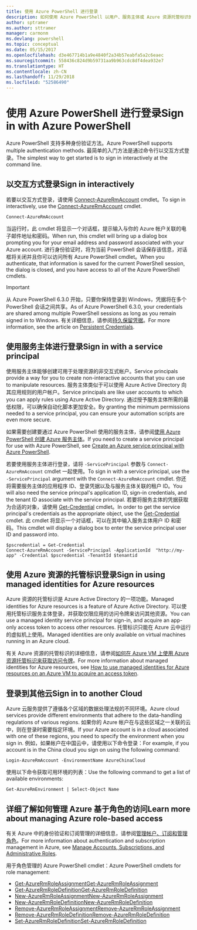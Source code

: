 ```yaml
---
title: 使用 Azure PowerShell 进行登录
description: 如何使用 Azure PowerShell 以用户、服务主体或 Azure 资源托管标识的形式登录。
author: sptramer
ms.author: sttramer
manager: carmonm
ms.devlang: powershell
ms.topic: conceptual
ms.date: 05/15/2017
ms.openlocfilehash: d3e467714b1a9e4840f2a34b57eabfa5a2c6eaec
ms.sourcegitcommit: 558436c824d9b59731aa9b963cdc8df4dea932e7
ms.translationtype: HT
ms.contentlocale: zh-CN
ms.lasthandoff: 11/29/2018
ms.locfileid: "52586490"
---
```

# <a name="sign-in-with-azure-powershell"></a><span data-ttu-id="b4403-103">使用 Azure PowerShell 进行登录</span><span class="sxs-lookup"><span data-stu-id="b4403-103">Sign in with Azure PowerShell</span></span>

<span data-ttu-id="b4403-104">Azure PowerShell 支持多种身份验证方法。</span><span class="sxs-lookup"><span data-stu-id="b4403-104">Azure PowerShell supports multiple authentication methods.</span></span> <span data-ttu-id="b4403-105">最简单的入门方法是通过命令行以交互方式登录。</span><span class="sxs-lookup"><span data-stu-id="b4403-105">The simplest way to get started is to sign in interactively at the command line.</span></span>

## <a name="sign-in-interactively"></a><span data-ttu-id="b4403-106">以交互方式登录</span><span class="sxs-lookup"><span data-stu-id="b4403-106">Sign in interactively</span></span>

<span data-ttu-id="b4403-107">若要以交互方式登录，请使用 [Connect-AzureRmAccount](/powershell/module/azurerm.profile/connect-azurermaccount) cmdlet。</span><span class="sxs-lookup"><span data-stu-id="b4403-107">To sign in interactively, use the [Connect-AzureRmAccount](/powershell/module/azurerm.profile/connect-azurermaccount) cmdlet.</span></span>

```azurepowershell-interactive
Connect-AzureRmAccount
```

<span data-ttu-id="b4403-108">当运行时，此 cmdlet 将显示一个对话框，提示输入与你的 Azure 帐户关联的电子邮件地址和密码。</span><span class="sxs-lookup"><span data-stu-id="b4403-108">When run, this cmdlet will bring up a dialog box prompting you for your email address and password associated with your Azure account.</span></span> <span data-ttu-id="b4403-109">进行身份验证时，将为当前 PowerShell 会话保存该信息，对话框将关闭并且你可以访问所有 Azure PowerShell cmdlet。</span><span class="sxs-lookup"><span data-stu-id="b4403-109">When you authenticate, that information is saved for the current PowerShell session, the dialog is closed, and you have access to all of the Azure PowerShell cmdlets.</span></span>

> [!IMPORTANT]
> <span data-ttu-id="b4403-110">从 Azure PowerShell 6.3.0 开始，只要你保持登录到 Windows，凭据将在多个 PowerShell 会话之间共享。</span><span class="sxs-lookup"><span data-stu-id="b4403-110">As of Azure PowerShell 6.3.0, your credentials are shared among multiple PowerShell sessions as long as you remain signed in to Windows.</span></span> <span data-ttu-id="b4403-111">有关详细信息，请参阅[持久保留凭据](context-persistence.md)。</span><span class="sxs-lookup"><span data-stu-id="b4403-111">For more information, see the article on [Persistent Credentials](context-persistence.md).</span></span>

## <a name="sign-in-with-a-service-principal"></a><span data-ttu-id="b4403-112">使用服务主体进行登录</span><span class="sxs-lookup"><span data-stu-id="b4403-112">Sign in with a service principal</span></span>

<span data-ttu-id="b4403-113">使用服务主体能够创建可用于处理资源的非交互式帐户。</span><span class="sxs-lookup"><span data-stu-id="b4403-113">Service principals provide a way for you to create non-interactive accounts that you can use to manipulate resources.</span></span> <span data-ttu-id="b4403-114">服务主体类似于可以使用 Azure Active Directory 向其应用规则的用户帐户。</span><span class="sxs-lookup"><span data-stu-id="b4403-114">Service principals are like user accounts to which you can apply rules using Azure Active Directory.</span></span> <span data-ttu-id="b4403-115">通过授予服务主体所需的最低权限，可以确保自动化脚本更加安全。</span><span class="sxs-lookup"><span data-stu-id="b4403-115">By granting the minimum permissions needed to a service principal, you can ensure your automation scripts are even more secure.</span></span>

<span data-ttu-id="b4403-116">如果需要创建要通过 Azure PowerShell 使用的服务主体，请参阅[使用 Azure PowerShell 创建 Azure 服务主体](create-azure-service-principal-azureps.md)。</span><span class="sxs-lookup"><span data-stu-id="b4403-116">If you need to create a service principal for use with Azure PowerShell, see [Create an Azure service principal with Azure PowerShell](create-azure-service-principal-azureps.md).</span></span>

<span data-ttu-id="b4403-117">若要使用服务主体进行登录，请将 `-ServicePrincipal` 参数与 `Connect-AzureRmAccount` cmdlet 一起使用。</span><span class="sxs-lookup"><span data-stu-id="b4403-117">To sign in with a service principal, use the `-ServicePrincipal` argument with the `Connect-AzureRmAccount` cmdlet.</span></span> <span data-ttu-id="b4403-118">你还将需要服务主体的应用程序 ID、登录凭据以及与服务主体关联的租户 ID。</span><span class="sxs-lookup"><span data-stu-id="b4403-118">You will also need the service princpal's application ID, sign-in credentials, and the tenant ID associate with the service principal.</span></span> <span data-ttu-id="b4403-119">若要将服务主体的凭据获取为合适的对象，请使用 [Get-Credential](/powershell/module/microsoft.powershell.security/get-credential) cmdlet。</span><span class="sxs-lookup"><span data-stu-id="b4403-119">In order to get the service principal's credentials as the appropriate object, use the [Get-Credential](/powershell/module/microsoft.powershell.security/get-credential) cmdlet.</span></span> <span data-ttu-id="b4403-120">此 cmdlet 将显示一个对话框，可以在其中输入服务主体用户 ID 和密码。</span><span class="sxs-lookup"><span data-stu-id="b4403-120">This cmdlet will display a dialog box to enter the service principal user ID and password into.</span></span>

```azurepowershell-interactive
$pscredential = Get-Credential
Connect-AzureRmAccount -ServicePrincipal -ApplicationId  "http://my-app" -Credential $pscredential -TenantId $tenantid
```

## <a name="sign-in-using-managed-identities-for-azure-resources"></a><span data-ttu-id="b4403-121">使用 Azure 资源的托管标识登录</span><span class="sxs-lookup"><span data-stu-id="b4403-121">Sign in using managed identities for Azure resources</span></span>

<span data-ttu-id="b4403-122">Azure 资源的托管标识是 Azure Active Directory 的一项功能。</span><span class="sxs-lookup"><span data-stu-id="b4403-122">Managed identities for Azure resources is a feature of Azure Active Directory.</span></span> <span data-ttu-id="b4403-123">可以使用托管标识服务主体登录，并获取仅限应用的访问令牌来访问其他资源。</span><span class="sxs-lookup"><span data-stu-id="b4403-123">You can use a managed identity service principal for sign-in, and acquire an app-only access token to access other resources.</span></span> <span data-ttu-id="b4403-124">托管标识只能在 Azure 云中运行的虚拟机上使用。</span><span class="sxs-lookup"><span data-stu-id="b4403-124">Managed identities are only available on virtual machines running in an Azure cloud.</span></span>

<span data-ttu-id="b4403-125">有关 Azure 资源的托管标识的详细信息，请参阅[如何在 Azure VM 上使用 Azure 资源托管标识来获取访问令牌](/azure/active-directory/managed-identities-azure-resources/how-to-use-vm-token)。</span><span class="sxs-lookup"><span data-stu-id="b4403-125">For more information about managed identities for Azure resources, see [How to use managed identities for Azure resources on an Azure VM to acquire an access token](/azure/active-directory/managed-identities-azure-resources/how-to-use-vm-token).</span></span>

## <a name="sign-in-to-another-cloud"></a><span data-ttu-id="b4403-126">登录到其他云</span><span class="sxs-lookup"><span data-stu-id="b4403-126">Sign in to another Cloud</span></span>

<span data-ttu-id="b4403-127">Azure 云服务提供了遵循各个区域的数据处理法规的不同环境。</span><span class="sxs-lookup"><span data-stu-id="b4403-127">Azure cloud services provide different environments that adhere to the data-handling regulations of various regions.</span></span> <span data-ttu-id="b4403-128">如果你的 Azure 帐户在与这些区域之一关联的云中，则在登录时需要指定环境。</span><span class="sxs-lookup"><span data-stu-id="b4403-128">If your Azure account is in a cloud associated with one of these regions, you need to specify the environment when you sign in.</span></span> <span data-ttu-id="b4403-129">例如，如果帐户在中国云中，请使用以下命令登录：</span><span class="sxs-lookup"><span data-stu-id="b4403-129">For example, if you account is in the China cloud you sign on using the following command:</span></span>

```azurepowershell-interactive
Login-AzureRmAccount -EnvironmentName AzureChinaCloud
```

<span data-ttu-id="b4403-130">使用以下命令获取可用环境的列表：</span><span class="sxs-lookup"><span data-stu-id="b4403-130">Use the following command to get a list of available environments:</span></span>

```azurepowershell-interactive
Get-AzureRmEnvironment | Select-Object Name
```

## <a name="learn-more-about-managing-azure-role-based-access"></a><span data-ttu-id="b4403-131">详细了解如何管理 Azure 基于角色的访问</span><span class="sxs-lookup"><span data-stu-id="b4403-131">Learn more about managing Azure role-based access</span></span>

<span data-ttu-id="b4403-132">有关 Azure 中的身份验证和订阅管理的详细信息，请参阅[管理帐户、订阅和管理角色](/azure/active-directory/role-based-access-control-configure)。</span><span class="sxs-lookup"><span data-stu-id="b4403-132">For more information about authentication and subscription management in Azure, see [Manage Accounts, Subscriptions, and Administrative Roles](/azure/active-directory/role-based-access-control-configure).</span></span>

<span data-ttu-id="b4403-133">用于角色管理的 Azure PowerShell cmdlet：</span><span class="sxs-lookup"><span data-stu-id="b4403-133">Azure PowerShell cmdlets for role management:</span></span>

* [<span data-ttu-id="b4403-134">Get-AzureRmRoleAssignment</span><span class="sxs-lookup"><span data-stu-id="b4403-134">Get-AzureRmRoleAssignment</span></span>](/powershell/module/AzureRM.Resources/Get-AzureRmRoleAssignment)
* [<span data-ttu-id="b4403-135">Get-AzureRmRoleDefinition</span><span class="sxs-lookup"><span data-stu-id="b4403-135">Get-AzureRmRoleDefinition</span></span>](/powershell/module/AzureRM.Resources/Get-AzureRmRoleDefinition)
* [<span data-ttu-id="b4403-136">New-AzureRmRoleAssignment</span><span class="sxs-lookup"><span data-stu-id="b4403-136">New-AzureRmRoleAssignment</span></span>](/powershell/module/AzureRM.Resources/New-AzureRmRoleAssignment)
* [<span data-ttu-id="b4403-137">New-AzureRmRoleDefinition</span><span class="sxs-lookup"><span data-stu-id="b4403-137">New-AzureRmRoleDefinition</span></span>](/powershell/module/AzureRM.Resources/New-AzureRmRoleDefinition)
* [<span data-ttu-id="b4403-138">Remove-AzureRmRoleAssignment</span><span class="sxs-lookup"><span data-stu-id="b4403-138">Remove-AzureRmRoleAssignment</span></span>](/powershell/module/AzureRM.Resources/Remove-AzureRmRoleAssignment)
* [<span data-ttu-id="b4403-139">Remove-AzureRmRoleDefinition</span><span class="sxs-lookup"><span data-stu-id="b4403-139">Remove-AzureRmRoleDefinition</span></span>](/powershell/module/AzureRM.Resources/Remove-AzureRmRoleDefinition)
* [<span data-ttu-id="b4403-140">Set-AzureRmRoleDefinition</span><span class="sxs-lookup"><span data-stu-id="b4403-140">Set-AzureRmRoleDefinition</span></span>](/powershell/moduel/AzureRM.Resources/Set-AzureRmRoleDefinition)
